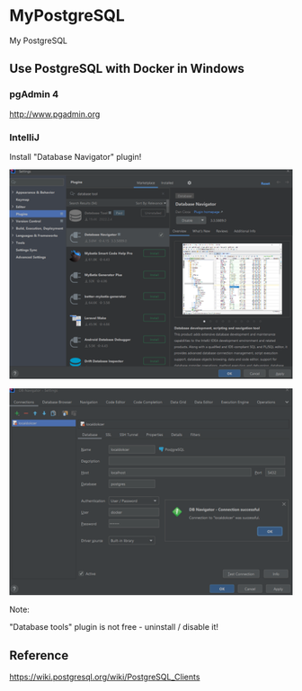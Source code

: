 # MyPostgreSQL

My PostgreSQL

## Use PostgreSQL with Docker in Windows

### pgAdmin 4

<http://www.pgadmin.org>

### IntelliJ

Install "Database Navigator" plugin!

![1671895288627](image/README/1671895288627.png)

![1671895340248](image/README/1671895340248.png)



Note:

"Database tools" plugin is not free - uninstall / disable it!

## Reference

<https://wiki.postgresql.org/wiki/PostgreSQL_Clients>
